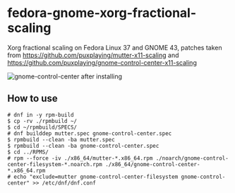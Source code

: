 # fedora-gnome-xorg-fractional-scaling
Xorg fractional scaling on Fedora Linux 37 and GNOME 43, patches taken from https://github.com/puxplaying/mutter-x11-scaling and https://github.com/puxplaying/gnome-control-center-x11-scaling

![gnome-control-center after installing](https://user-images.githubusercontent.com/58503327/202493611-d1cfcd4b-2d8d-452b-934c-681810fc7502.png)


## How to use
```
# dnf in -y rpm-build
$ cp -rv ./rpmbuild ~/
$ cd ~/rpmbuild/SPECS/
# dnf builddep mutter.spec gnome-control-center.spec
$ rpmbuild --clean -ba mutter.spec
$ rpmbuild --clean -ba gnome-control-center.spec
$ cd ../RPMS/
# rpm --force -iv ./x86_64/mutter-*.x86_64.rpm ./noarch/gnome-control-center-filesystem-*.noarch.rpm ./x86_64/gnome-control-center-*.x86_64.rpm
# echo "exclude=mutter gnome-control-center-filesystem gnome-control-center" >> /etc/dnf/dnf.conf
```

